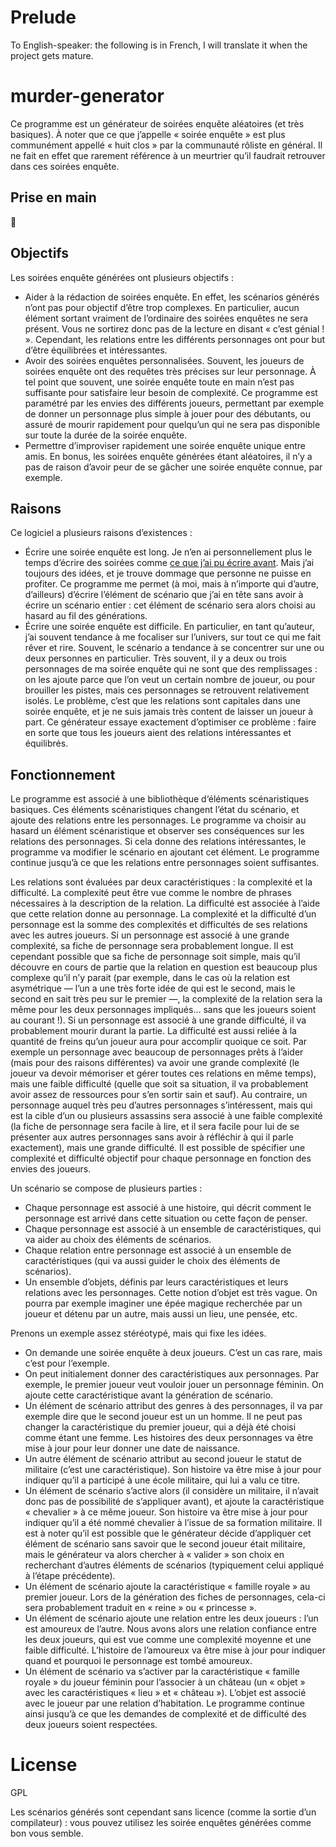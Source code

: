# Prelude

To English-speaker: the following is in French, I will translate it when the project gets mature.


# murder-generator

Ce programme est un générateur de soirées enquête aléatoires (et très basiques).
À noter que ce que j’appelle « soirée enquête » est plus communément appellé « huit clos » par la communauté rôliste en général.
Il ne fait en effet que rarement référence à un meurtrier qu’il faudrait retrouver dans ces soirées enquête.

## Prise en main

:construction:

## Objectifs

Les soirées enquête générées ont plusieurs objectifs :
* Aider à la rédaction de soirées enquête. En effet, les scénarios générés n’ont pas pour objectif d’être trop complexes. En particulier, aucun élément sortant vraiment de l’ordinaire des soirées enquêtes ne sera présent. Vous ne sortirez donc pas de la lecture en disant « c’est génial ! ». Cependant, les relations entre les différents personnages ont pour but d’être équilibrées et intéressantes.
* Avoir des soirées enquêtes personnalisées. Souvent, les joueurs de soirées enquête ont des requêtes très précises sur leur personnage. À tel point que souvent, une soirée enquête toute en main n’est pas suffisante pour satisfaire leur besoin de complexité. Ce programme est paramétré par les envies des différents joueurs, permettant par exemple de donner un personnage plus simple à jouer pour des débutants, ou assuré de mourir rapidement pour quelqu’un qui ne sera pas disponible sur toute la durée de la soirée enquête.
* Permettre d’improviser rapidement une soirée enquête unique entre amis. En bonus, les soirées enquête générées étant aléatoires, il n’y a pas de raison d’avoir peur de se gâcher une soirée enquête connue, par exemple.

## Raisons

Ce logiciel a plusieurs raisons d’existences :
* Écrire une soirée enquête est long. Je n’en ai personnellement plus le temps d’écrire des soirées comme [ce que j’ai pu écrire avant](https://github.com/Mbodin/murders). Mais j’ai toujours des idées, et je trouve dommage que personne ne puisse en profiter. Ce programme me permet (à moi, mais à n’importe qui d’autre, d’ailleurs) d’écrire l’élément de scénario que j’ai en tête sans avoir à écrire un scénario entier : cet élément de scénario sera alors choisi au hasard au fil des générations.
* Écrire une soirée enquête est difficile. En particulier, en tant qu’auteur, j’ai souvent tendance à me focaliser sur l’univers, sur tout ce qui me fait rêver et rire. Souvent, le scénario a tendance à se concentrer sur une ou deux personnes en particulier. Très souvent, il y a deux ou trois personnages de ma soirée enquête qui ne sont que des remplissages : on les ajoute parce que l’on veut un certain nombre de joueur, ou pour brouiller les pistes, mais ces personnages se retrouvent relativement isolés. Le problème, c’est que les relations sont capitales dans une soirée enquête, et je ne suis jamais très content de laisser un joueur à part. Ce générateur essaye exactement d’optimiser ce problème : faire en sorte que tous les joueurs aient des relations intéressantes et équilibrés.

## Fonctionnement

Le programme est associé à une bibliothèque d‘éléments scénaristiques basiques.
Ces éléments scénaristiques changent l’état du scénario, et ajoute des relations entre les personnages.
Le programme va choisir au hasard un élément scénaristique et observer ses conséquences sur les relations des personnages.
Si cela donne des relations intéressantes, le programme va modifier le scénario en ajoutant cet élément.
Le programme continue jusqu’à ce que les relations entre personnages soient suffisantes.

Les relations sont évaluées par deux caractéristiques : la complexité et la difficulté.
La complexité peut être vue comme le nombre de phrases nécessaires à la description de la relation.
La difficulté est associée à l’aide que cette relation donne au personnage.
La complexité et la difficulté d’un personnage est la somme des complexités et difficultés de ses relations avec les autres joueurs.
Si un personnage est associé à une grande complexité, sa fiche de personnage sera probablement longue.
Il est cependant possible que sa fiche de personnage soit simple, mais qu’il découvre en cours de partie que la relation en question est beaucoup plus complexe qu’il n’y parait (par exemple, dans le cas où la relation est asymétrique — l’un a une très forte idée de qui est le second, mais le second en sait très peu sur le premier —, la complexité de la relation sera la même pour les deux personnages impliqués… sans que les joueurs soient au courant !).
Si un personnage est associé à une grande difficulté, il va probablement mourir durant la partie.
La difficulté est aussi reliée à la quantité de freins qu’un joueur aura pour accomplir quoique ce soit.
Par exemple un personnage avec beaucoup de personnages prêts à l’aider (mais pour des raisons différentes) va avoir une grande complexité (le joueur va devoir mémoriser et gérer toutes ces relations en même temps), mais une faible difficulté (quelle que soit sa situation, il va probablement avoir assez de ressources pour s’en sortir sain et sauf).
Au contraire, un personnage auquel très peu d’autres personnages s’intéressent, mais qui est la cible d’un ou plusieurs assassins sera associé à une faible complexité (la fiche de personnage sera facile à lire, et il sera facile pour lui de se présenter aux autres personnages sans avoir à réfléchir à qui il parle exactement), mais une grande difficulté.
Il est possible de spécifier une complexité et difficulté objectif pour chaque personnage en fonction des envies des joueurs.

Un scénario se compose de plusieurs parties :
* Chaque personnage est associé à une histoire, qui décrit comment le personnage est arrivé dans cette situation ou cette façon de penser.
* Chaque personnage est associé à un ensemble de caractéristiques, qui va aider au choix des éléments de scénarios.
* Chaque relation entre personnage est associé à un ensemble de caractéristiques (qui va aussi guider le choix des éléments de scénarios).
* Un ensemble d’objets, définis par leurs caractéristiques et leurs relations avec les personnages. Cette notion d’objet est très vague. On pourra par exemple imaginer une épée magique recherchée par un joueur et détenu par un autre, mais aussi un lieu, une pensée, etc.

Prenons un exemple assez stéréotypé, mais qui fixe les idées.
* On demande une soirée enquête à deux joueurs. C’est un cas rare, mais c’est pour l’exemple.
* On peut initialement donner des caractéristiques aux personnages. Par exemple, le premier joueur veut vouloir jouer un personnage féminin. On ajoute cette caractéristique avant la génération de scénario.
* Un élément de scénario attribut des genres à des personnages, il va par exemple dire que le second joueur est un un homme. Il ne peut pas changer la caractéristique du premier joueur, qui a déjà été choisi comme étant une femme. Les histoires des deux personnages va être mise à jour pour leur donner une date de naissance.
* Un autre élément de scénario attribut au second joueur le statut de militaire (c’est une caractéristique). Son histoire va être mise à jour pour indiquer qu’il a participé à une école militaire, qui lui a valu ce titre.
* Un élément de scénario s’active alors (il considère un militaire, il n’avait donc pas de possibilité de s’appliquer avant), et ajoute la caractéristique « chevalier » à ce même joueur. Son histoire va être mise à jour pour indiquer qu’il a été nommé chevalier à l’issue de sa formation militaire. Il est à noter qu’il est possible que le générateur décide d’appliquer cet élément de scénario sans savoir que le second joueur était militaire, mais le générateur va alors chercher à « valider » son choix en recherchant d’autres éléments de scénarios (typiquement celui appliqué à l’étape précédente).
* Un élément de scénario ajoute la caractéristique « famille royale » au premier joueur. Lors de la génération des fiches de personnages, cela-ci sera probablement traduit en « reine » ou « princesse ».
* Un élément de scénario ajoute une relation entre les deux joueurs : l’un est amoureux de l’autre. Nous avons alors une relation confiance entre les deux joueurs, qui est vue comme une complexité moyenne et une faible difficulté. L’histoire de l’amoureux va être mise à jour pour indiquer quand et pourquoi le personnage est tombé amoureux.
* Un élément de scénario va s’activer par la caractéristique « famille royale » du joueur féminin pour l’associer à un château (un « objet » avec les caractéristiques « lieu » et « château »). L’objet est associé avec le joueur par une relation d’habitation.
Le programme continue ainsi jusqu’à ce que les demandes de complexité et de difficulté des deux joueurs soient respectées.

# License

GPL

Les scénarios générés sont cependant sans licence (comme la sortie d’un compilateur) : vous pouvez utilisez les soirée enquêtes générées comme bon vous semble.

